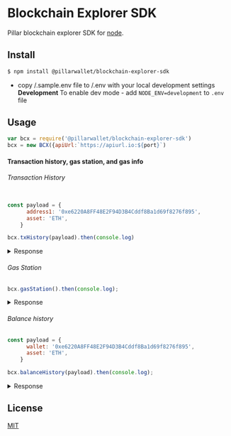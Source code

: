 Blockchain Explorer SDK
=======================

Pillar blockchain explorer SDK for [node](http://nodejs.org).

## Install

```bash
$ npm install @pillarwallet/blockchain-explorer-sdk
```
- copy /.sample.env file to /.env with your local development settings
**Development**
To enable dev mode - add `NODE_ENV=development` to `.env` file

## Usage

```js
var bcx = require('@pillarwallet/blockchain-explorer-sdk')
bcx = new BCX({apiUrl:`https://apiurl.io:${port}`)
```
####  Transaction history, gas station, and gas info

###### Transaction History
```js

const payload = {
      address1: '0xe6220A8FF48E2F94D3B4Cddf8Ba1d69f8276f895',
      asset: 'ETH',
    }

bcx.txHistory(payload).then(console.log)
```

<details><summary>Response</summary><p>

```js
{
  [
  transaction:
  {
    schema:
    {
      hash: '0xfe0083d38169d3d0fa0330558ef917c6e4884e318df8abaa26cec540ee4f49c',
      nonce: 264,
      blockHash: '0xe0083d38169d3d0fa0330558ef917c6e4884e318df8abaa26cec540ee4f49c',
      blockNumber: 2980845,
      transactionIndex: 134,
      from: '0xabA31e585c4a221d9e196EA46c98793e0A0490bD',
      to: '0x5eDa0D39f19C28731a64491eD48dF5EDB0945169',
      value: '7890000000000000000',
      gasPrice: '1000000000',
      gas: '49000000000',
      input: 'string'
    }
  },
  receipt:
  {
    schema:
    {
      blockHash: '0xfe0083d38169d3d0fa0330558ef917c6e4884e318df8abaa26cec540ee4f49c',
      blockNumber: 2980845,
      transactionHash: '0xfe0083d38169d3d0fa0330558ef917c6e4884e318df8abaa26cec540ee4f49c',
      transactionIndex: 134,
      from: '0xabA31e585c4a221d9e196EA46c98793e0A0490bD',
      to: '0x5eDa0D39f19C28731a64491eD48dF5EDB0945169',
      contractAddress: '0x583cbbb8a8443b38abcc0c956bece47340ea1367',
      cumulativeGasUsed: 314159,
      gasUsed: 30234
    }
  },
  hash: '0xfe0083d38169d3d0fa0330558ef917c6e4884e318df8abaa26cec540ee4f49c',
  to: '0x5eDa0D39f19C28731a64491eD48dF5EDB0945169',
  from: '0xabA31e585c4a221d9e196EA46c98793e0A0490bD',
  tmstmp: 12345678910,
  asset: 'PLR',
  value: 7.89,
  nbConfirmations: 2,
  status: 'pending'
  ]
}
```
</p></details>

###### Gas Station
```js
bcx.gasStation().then(console.log);
```

<details><summary>Response</summary><p>

```js
{ result: 'success',
  safeLow: 7,
  standard: 8,
  fast: 13,
  fastest: 50,
  blockTime: 15,
  blockNumber: 6795711 }
```

</p></details>

###### Balance history
```js
const payload = {
      wallet: '0xe6220A8FF48E2F94D3B4Cddf8Ba1d69f8276f895',
      asset: 'ETH',
    }

bcx.balanceHistory(payload).then(console.log);
```

<details><summary>Response</summary><p>

```js
{
result: 'success',
balanceHistory: [
    {
      blockNumber: 4678000,
      wallet: '0x31be343b94f860124dc4fee378fdcbd38c102f88',
      asset: 'ETH',
      total_incoming: '8881760853319325218122752.0',
      total_outgoing: '12552800896184559873577984.0',
      total_balance: '3671040042865234655455232.0',
    },
    ...]
}
```

</p></details>



## License

  [MIT](LICENSE)
